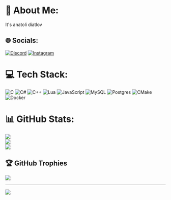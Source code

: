 # 💫 About Me:
It's anatoli diatlov


## 🌐 Socials:
[![Discord](https://img.shields.io/badge/Discord-%237289DA.svg?logo=discord&logoColor=white)](https://discord.gg/https://discord.gg/wtMPZwWqYy) [![Instagram](https://img.shields.io/badge/Instagram-%23E4405F.svg?logo=Instagram&logoColor=white)](https://instagram.com/anatolidiatlo.v) 

# 💻 Tech Stack:
![C](https://img.shields.io/badge/c-%2300599C.svg?style=for-the-badge&logo=c&logoColor=white) ![C#](https://img.shields.io/badge/c%23-%23239120.svg?style=for-the-badge&logo=c-sharp&logoColor=white) ![C++](https://img.shields.io/badge/c++-%2300599C.svg?style=for-the-badge&logo=c%2B%2B&logoColor=white) ![Lua](https://img.shields.io/badge/lua-%232C2D72.svg?style=for-the-badge&logo=lua&logoColor=white) ![JavaScript](https://img.shields.io/badge/javascript-%23323330.svg?style=for-the-badge&logo=javascript&logoColor=%23F7DF1E) ![MySQL](https://img.shields.io/badge/mysql-%2300f.svg?style=for-the-badge&logo=mysql&logoColor=white) ![Postgres](https://img.shields.io/badge/postgres-%23316192.svg?style=for-the-badge&logo=postgresql&logoColor=white) ![CMake](https://img.shields.io/badge/CMake-%23008FBA.svg?style=for-the-badge&logo=cmake&logoColor=white) ![Docker](https://img.shields.io/badge/docker-%230db7ed.svg?style=for-the-badge&logo=docker&logoColor=white)
# 📊 GitHub Stats:
![](https://github-readme-stats.vercel.app/api?username=anatolidiatlov&theme=dark&hide_border=false&include_all_commits=true&count_private=true)<br/>
![](https://github-readme-streak-stats.herokuapp.com/?user=anatolidiatlov&theme=dark&hide_border=false)<br/>
![](https://github-readme-stats.vercel.app/api/top-langs/?username=anatolidiatlov&theme=dark&hide_border=false&include_all_commits=true&count_private=true&layout=compact)

## 🏆 GitHub Trophies
![](https://github-profile-trophy.vercel.app/?username=anatolidiatlov&theme=radical&no-frame=false&no-bg=true&margin-w=4)

---
[![](https://visitcount.itsvg.in/api?id=anatolidiatlov&icon=0&color=0)](https://visitcount.itsvg.in)

<!-- Proudly created with GPRM ( https://gprm.itsvg.in ) -->
